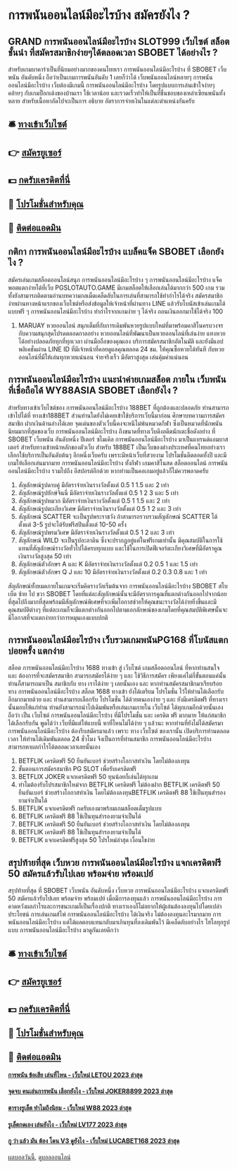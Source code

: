 # การพนันออนไลน์มีอะไรบ้าง สมัครยังไง ?
## GRAND การพนันออนไลน์มีอะไรบ้าง SLOT999 เว็บไซต์ สล็อตชั้นนำ ที่สมัครสมาชิกง่ายๆได้ตลอดเวลา SBOBET ได้อย่างไร ?
สำหรับเกมบาคาร่าเป็นที่นิยมอย่างมากของคนไทยเรา การพนันออนไลน์มีอะไรบ้าง ที่ SBOBET เว็บพนัน อันดับหนึ่ง ถือว่าเป็นเกมการพนันอันดับ 1 เลยก็ว่าได้ เว็บพนันออนไลน์หลายๆ การพนันออนไลน์มีอะไรบ้าง เว็บต้องมีเกมนี้ การพนันออนไลน์มีอะไรบ้าง โดยรูปแบบการเล่นเข้าใจง่ายๆ คล้ายๆ กับเกมป็อกเด้งของบ้านเรา ใช้เวลาน้อย และรวดเร็วทำให้เป็นที่ชื่นชอบของเหล่าเซียนพนันทั้งหลาย สำหรับเนื้อหาถัดไปจะเป็นการ อธิบาย อัตราการจ่ายเงินในแต่ละตำแหน่งกันครับ

## 🛎 [ทางเข้าเว็บไซต์](https://bit.ly/3SdLNi2)
## 👉 [สมัครยูเซอร์](https://bit.ly/3SdLNi2)
## 💵 [กดรับเครดิตที่นี่](https://bit.ly/3dyRKHj)
## 👑 [โปรโมชั่นสำหรับคุณ](https://bit.ly/3dyRKHj)
## 📱 [ติดต่อแอดมิน](https://bit.ly/3dyRKHj)

## กติกา การพนันออนไลน์มีอะไรบ้าง แบล็คแจ็ค SBOBET เลือกยังไง ?
สมัครเล่นเกมสล็อตออนไลน์สนุก การพนันออนไลน์มีอะไรบ้าง ๆ การพนันออนไลน์มีอะไรบ้าง แจ็คพอตแตกง่ายได้ที่เว็บ PGSLOTAUTO.GAME มีเกมสล็อตให้เลือกเล่นได้มากกว่า 500 เกม รวมทั้งยังสามารถติดตามอ่านบทความกลเม็ดเคล็ดลับในการเล่นที่สามารถใช้ทำกำไรได้จริง สมัครสมาชิกง่ายผ่านทางหน้าแรกของเว็บไซต์หรือส่งข้อมูลให้เจ้าหน้าที่ผ่านทาง LINE แล้วรับโบนัสเข้าเล่นเกมได้แบบฟรี ๆ การพนันออนไลน์มีอะไรบ้าง ทำกำไรจากเกมง่าย ๆ ได้จริง ถอนเงินออกมาใช้ได้จริง 100
1. MARUAY หวยออนไลน์ สนุกเต็มที่กับการเดิมพันหวยรูปแบบใหม่ที่มาพร้อมคาสิโนครบวงจร กับความสนุกสุดโปรดตลอดกาลอย่าง หวยออนไลน์ที่พัฒนาเป็นหวยออนไลน์ที่เล่นง่าย แทงหวยได้อย่างปลอดภัยทุกที่ทุกเวลา ผ่านมือถือของคุณเอง บริการสมัครสมาชิกอัตโนมัติ และยังมีแอปพลิเคชั่นผ่าน LINE ID ที่มีเจ้าหน้าที่คอยดูแลคุณตลอด 24 ชม. ให้คุณซื้อหวยได้ทันที กับหวยออนไลน์ที่มีให้เล่นทุกหวยแน่นอน จ่ายจริงเร็ว มีอัตราสูงสุด เล่นคุ้มค่าแน่นอน

## การพนันออนไลน์มีอะไรบ้าง แนะนำค่ายเกมสล็อต ภายใน เว็บพนันที่เชื่อถือได้ WY88ASIA SBOBET เลือกยังไง ?
สำหรับทางเข้าเว็บไซต์ของ การพนันออนไลน์มีอะไรบ้าง 188BET ที่ถูกต้องและปลอดภัย ท่านสามารถเข้าไปได้ที่ ทางเข้า188BET ส่วนท่านใดยังไม่เคยเข้าใช้บริการเว็บนี้มาก่อน ศึกษาบทความการสมัครสมาชิก ฝากเงินด้านล่างได้เลย
จุดเด่นของตัวเว็บนี้คงจะหนีไม่พ้นหมวดกีฬา ซึ่งเป็นหมวดที่นักพนันนิยมมากที่สุดของเว็บ การพนันออนไลน์มีอะไรบ้าง ถึงขนาดที่ทางเว็บดึงอดีตนักเตะชื่อดังอย่าง ที่ SBOBET เว็บพนัน อันดับหนึ่ง ปีเตอร์ ซไมเคิล การพนันออนไลน์มีอะไรบ้าง มาเป็นแบรนด์แอมบาสเตอร์ สำหรับทางเข้าหน้าหลักของตัวเว็บ
สำหรับ 188BET เป็นเว็บของต่างประเทศที่คนไทยอย่างเราเลือกใช้บริการเป็นอันดับต้นๆ อีกหนึ่งเว็บครับ เพราะมีหน้าเว็บที่สวยงาม โปรโมชั่นดีตลอดทั้งปี และมีเกมให้เลือกเล่นมากมาย การพนันออนไลน์มีอะไรบ้าง ทั้งกีฬา เกมคาสิโนสด สล็อตออนไลน์ การพนันออนไลน์มีอะไรบ้าง รวมไปถึง อีสปอรต์อีกด้วย หากท่านเป็นคอเกมอยู่แล้วก็ไม่ควรพลาดครับ
1. สัญลักษณ์รูปดาบคู่ มีอัตราจ่ายเงินรางวัลตั้งแต่ 0.5 1 1.5 และ 2 เท่า
2. สัญลักษณ์รูปยักษ์จินนี่ มีอัตราจ่ายเงินรางวัลตั้งแต่ 0.5 1 2 3 และ 5 เท่า
3. สัญลักษณ์รูปหมวก มีอัตราจ่ายเงินรางวัลตั้งแต่ 0.5 1 1.5 และ 2 เท่า
4. สัญลักษณ์รูปตะเกียงวิเศษ มีอัตราจ่ายเงินรางวัลตั้งแต่ 0.5 1 2 และ 3 เท่า
5. สัญลักษณ์ SCATTER จะเป็นรูปพระราชวัง ถ้าสามารถรวบรวมสัญลักษณ์ SCATTER ได้ตั้งแต่ 3-5 รูปจะได้รับฟรีสปินตั้งแต่ 10-50 ครั้ง
6. สัญลักษณ์รูปพรมวิเศษ มีอัตราจ่ายเงินรางวัลตั้งแต่ 0.5 1 2 และ 3 เท่า
7. สัญลักษณ์ WILD จะเป็นรูปอะลาดิน ซึ่งจะปรากฏอยู่แค่ในฟรีเกมเท่านั้น มีคุณสมบัติในการใช้แทนที่สัญลักษณ์รางวัลทั่วไปได้ครบทุกแบบ และใช้ในการเปิดฟีเจอร์ตะเกียงวิเศษที่มีอัตราคูณเงินรางวัลสูงสุด 50 เท่า
8. สัญลักษณ์ตัวอักษร A และ K มีอัตราจ่ายเงินรางวัลตั้งแต่ 0.2 0.5 1 และ 1.5 เท่า
9. สัญลักษณ์ตัวอักษร Q J และ 10 มีอัตราจ่ายเงินรางวัลตั้งแต่ 0.2 0.3 0.8 และ 1 เท่า

สัญลักษณ์ทั้งหมดภายในเกมจะเริ่มคิดรางวัลเริ่มต้นจาก การพนันออนไลน์มีอะไรบ้าง SBOBET สโบเบ็ต ซ้าย ไป ขวา SBOBET โดยที่แต่ละสัญลักษณ์นั้นจะมีอัตราการคูณที่แตกต่างกันออกไปจากน้อยที่สุดไปถึงมากที่สุดพร้อมมีสัญลักษณ์พิเศษที่จะเพิ่มโอกาสช่วยให้คุณชนะรางวัลได้ง่ายยิ่งขึ้นและมีคุณสมบัติต่างๆ ที่แต่ละเกมก็จะมีแตกต่างกันออกไปตามเอกลักษณ์ของเกมโดยที่คุณสมบัติพิเศษนั้นจะมีโอกาสที่จะแตกง่ายกว่าการหมุนเองแบบปกติ

## การพนันออนไลน์มีอะไรบ้าง เว็บรวมเกมพนันPG168 ที่โบนัสแตกบ่อยครั้ง แตกง่าย
สล็อต การพนันออนไลน์มีอะไรบ้าง 1688 ทางเข้า สู่ เว็บไซต์ เกมสล็อตออนไลน์ ที่หากท่านสนใจ และ ต้องการที่จะสมัครสมาชิก สามารถสมัครได้ง่าย ๆ และ ใช้วิธีการสมัคร เพียงแค่ไม่กี่ขั้นตอนแค่นั้น ท่านก็สามารถมาเป็น สมาชิกกับ ทาง เราได้ง่าย ๆ เลยนั้นเอง และ หากท่านสมัครสมาชิกมาเรียบร้อย ทาง การพนันออนไลน์มีอะไรบ้าง สล็อต 1688 ทางเข้า ยังได้เตรียม โปรโมชั่น ไว้ให้ท่านได้เลือกรับอีกมากมายด้วย และ ท่านสามารถเลือกรับ โปรโมชั่น ได้ด้วยตนเองง่าย ๆ และ ยังมีเครดิตฟรี ที่ทางเรานั้นมอบให้แก่ท่าน ท่านยังสามารถนำไปเดิมพันหรือเล่นเกมภายใน เว็บไซต์ ได้ทุกเกมอีกด้วยนั้นเอง ถือว่า เป็น เว็บไซต์ การพนันออนไลน์มีอะไรบ้าง ที่มีโปรโมชั่น และ เครดิต ฟรี มากมาย ให้แก่สมาชิกได้เลือกรับกัน พูดได้ว่า เว็บที่มีแต่ให้แบบนี้ หาที่ไหนไม่ได้ง่าย ๆ แล้วนะ หากท่านที่ยังไม่ได้สมัครมา การพนันออนไลน์มีอะไรบ้าง ต้องรีบสมัครมาแล้ว เพราะ ทาง เว็บไซต์ ของเรานั้น เปิดบริการท่านตลอดเวลา ให้ท่านได้เดิมพันตลอด 24 ชั่วโมง จึงเป็นการที่ท่านสมาชิก การพนันออนไลน์มีอะไรบ้าง สามารถหาผลกำไรได้ตลอดเวลาเลยนั้นเอง
1. BETFLIK เครดิตฟรี 50 ยืนยันเบอร์ ช่วยสร้างโอกาสทำเงิน โดยไม่ต้องลงทุน
2. ขั้นตอนการสมัครสมาชิก PG SLOT เพื่อรับเครดิตฟรี
3. BETFLIX JOKER แจกเครดิตฟรี 50 ทุนน้อยก็เล่นได้ทุกเกม
4. ทำไมต้องรับโปรสมาชิกใหม่จาก BETFLIK เครดิตฟรี ไม่ต้องฝาก BETFLIK เครดิตฟรี 50 ยืนยันเบอร์ ช่วยสร้างโอกาสทำเงิน โดยไม่ต้องลงทุนBETFLIK เครดิตฟรี 88 ใช้เป็นทุนสำรองยามจำเป็นได้
5. BETFLIK แจกเครดิตฟรี กดรับเองมาพร้อมเกมสล็อตเต็มรูปแบบ
6. BETFLIK เครดิตฟรี 88 ใช้เป็นทุนสำรองยามจำเป็นได้
7. BETFLIK เครดิตฟรี 50 ยืนยันเบอร์ ช่วยสร้างโอกาสทำเงิน โดยไม่ต้องลงทุน
8. BETFLIK เครดิตฟรี 88 ใช้เป็นทุนสำรองยามจำเป็นได้
9. BETFLIK แจกเครดิตฟรีสูงสุด 50 โปรใหม่ล่าสุด เงื่อนไขง่าย

## สรุปท้ายที่สุด เว็บหวย การพนันออนไลน์มีอะไรบ้าง แจกเครดิตฟรี 50 สมัครแล้วรับไปเลย พร้อมจ่าย พร้อมเปย์
สรุปท้ายที่สุด ที่ SBOBET เว็บพนัน อันดับหนึ่ง เว็บหวย การพนันออนไลน์มีอะไรบ้าง แจกเครดิตฟรี 50 สมัครแล้วรับไปเลย พร้อมจ่าย พร้อมเปย์ เมื่อมีการลงทุนแล้ว การพนันออนไลน์มีอะไรบ้าง การคาดหวังผลกำไรและการชนะเกมก็เป็นเรื่องปกติ ทางเราเองก็ไม่อยากให้ผู้เล่นต้องลงทุนไปโดยเปล่าประโยชน์ การเล่นเกมส์ไพ่ การพนันออนไลน์มีอะไรบ้าง ได้เงินจริง ไม่ต้องลงทุนอะไรมากมาย การพนันออนไลน์มีอะไรบ้าง แต่ได้ผลตอบแทนกลับมาเกินทุนที่ลงเดิมพันไว้ มีเคล็ดลับอย่างไร ไฮโลทุกรูปแบบ การพนันออนไลน์มีอะไรบ้าง มาดูกันเลยดีกว่า

## 🛎 [ทางเข้าเว็บไซต์](https://bit.ly/3SdLNi2)
## 👉 [สมัครยูเซอร์](https://bit.ly/3SdLNi2)
## 💵 [กดรับเครดิตที่นี่](https://bit.ly/3dyRKHj)
## 👑 [โปรโมชั่นสำหรับคุณ](https://bit.ly/3dyRKHj)
## 📱 [ติดต่อแอดมิน](https://bit.ly/3dyRKHj)

#### [การพนัน ข้อเสีย เล่นที่ไหน - เว็บใหม่ LETOU 2023 ล่าสุด](https://atom.io/themes/การพนัน%20ข้อเสีย%20เล่นที่ไหน%20-%20เว็บใหม่%20letou%202023%20ล่าสุด)
#### [จุดจบ คนเล่นการพนัน เลือกยังไง - เว็บใหม่ JOKER8899 2023 ล่าสุด](https://atom.io/themes/จุดจบ%20คนเล่นการพนัน%20เลือกยังไง%20-%20เว็บใหม่%20joker8899%202023%20ล่าสุด)
#### [ตารางรูเล็ต ทำไมถึงนิยม - เว็บใหม่ W88 2023 ล่าสุด](https://atom.io/themes/ตารางรูเล็ต%20ทำไมถึงนิยม%20-%20เว็บใหม่%20w88%202023%20ล่าสุด)
#### [รูเล็ตกดเอง เล่นยังไง - เว็บใหม่ LV177 2023 ล่าสุด](https://atom.io/themes/รูเล็ตกดเอง%20เล่นยังไง%20-%20เว็บใหม่%20lv177%202023%20ล่าสุด)
#### [กู ว่า แล้ว มัน ต้อง โดน V3 ดูยังไง - เว็บใหม่ LUCABET168 2023 ล่าสุด](https://atom.io/themes/กู%20ว่า%20แล้ว%20มัน%20ต้อง%20โดน%20v3%20ดูยังไง%20-%20เว็บใหม่%20lucabet168%202023%20ล่าสุด)

[ผลบอลวันนี้](https://siamsport.tv "ผลบอลวันนี้"), [ดูบอลออนไลน์](https://siamsport.tv/ดูบอลสด "ดูบอลออนไลน์")